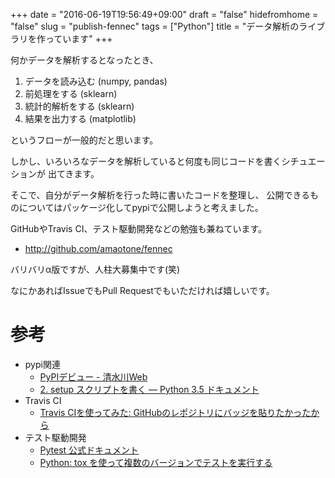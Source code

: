 +++
date = "2016-06-19T19:56:49+09:00"
draft = "false"
hidefromhome = "false"
slug = "publish-fennec"
tags = ["Python"]
title = "データ解析のライブラリを作っています"
+++

何かデータを解析するとなったとき、

1. データを読み込む (numpy, pandas)
2. 前処理をする (sklearn)
3. 統計的解析をする (sklearn)
4. 結果を出力する (matplotlib)

というフローが一般的だと思います。

しかし、いろいろなデータを解析していると何度も同じコードを書くシチュエーションが
出てきます。

そこで、自分がデータ解析を行った時に書いたコードを整理し、
公開できるものについてはパッケージ化してpypiで公開しようと考えました。

GitHubやTravis CI、テスト駆動開発などの勉強も兼ねています。

- http://github.com/amaotone/fennec

バリバリα版ですが、人柱大募集中です(笑)

なにかあればIssueでもPull Requestでもいただければ嬉しいです。

# 参考

- pypi関連
    - [PyPIデビュー - 清水川Web](http://www.freia.jp/taka/docs/pyhack4/pypi/)
    - [2. setup スクリプトを書く — Python 3.5 ドキュメント](http://docs.python.jp/3.5/distutils/setupscript.html)
- Travis CI
    - [Travis CIを使ってみた: GitHubのレポジトリにバッジを貼りたかったから](http://rcmdnk.github.io/blog/2014/09/08/computer-github-travis/)
- テスト駆動開発
    - [Pytest 公式ドキュメント](http://pytest.org/latest-ja/)
    - [Python: tox を使って複数のバージョンでテストを実行する](http://blog.amedama.jp/entry/2015/09/08/212556)

